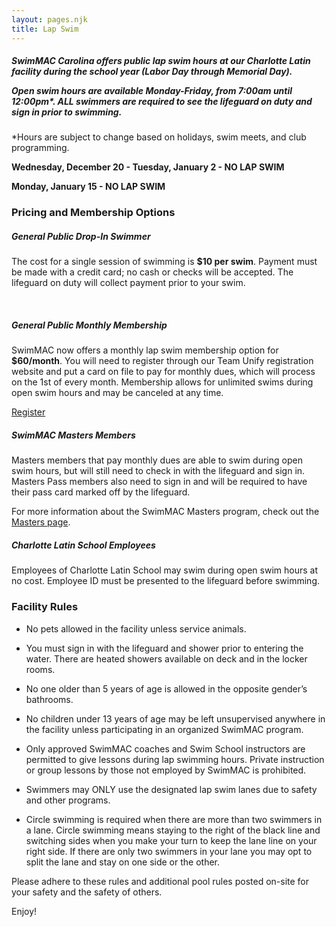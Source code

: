 ```yaml
---
layout: pages.njk
title: Lap Swim
---
```

<div class="card p-6 my-4" markdown="1">

<h5>
<p>SwimMAC Carolina offers public lap swim hours at our Charlotte Latin facility during the school year (Labor Day through Memorial Day).</p>

<p>Open swim hours are available Monday-Friday, from 7:00am until 12:00pm*. ALL swimmers are required to see the lifeguard on duty and sign in prior to swimming.</p>

</h5>

<div class="callout warning" markdown="1">
<div class="bg-gray-100 p-6 my-6 text-center" markdown="1">

\*Hours are subject to change based on holidays, swim meets, and club programming.

<b>Wednesday, December 20 - Tuesday, January 2 - NO LAP SWIM</b>

<b>Monday, January 15 - NO LAP SWIM</b>

</div>

</div>

</div>

<div class="card p-6 my-4" markdown="1">    

<h3>Pricing and Membership Options</h3>

<h5>General Public Drop-In Swimmer</h5>

<p>The cost for a single session of swimming is <b>$10 per swim</b>. Payment must be made with a credit card; no cash or checks will be accepted. The lifeguard on duty will collect payment prior to your swim.</p>

<br>

<h5>General Public Monthly Membership</h5>

<p>SwimMAC now offers a monthly lap swim membership option for <b>$60/month</b>. You will need to register through our Team Unify registration website and put a card on file to pay for monthly dues, which will process on the 1st of every month. Membership allows for unlimited swims during open swim hours and may be canceled at any time.</p>

<p><a class="button" href="https://www.gomotionapp.com/team/ncmac/page/team-registration?reg_id=85221" target="_blank" rel="noopener">Register</a></p>

<h5>SwimMAC Masters Members</h5>

<p>Masters members that pay monthly dues are able to swim during open swim hours, but will still need to check in with the lifeguard and sign in. Masters Pass members also need to sign in and will be required to have their pass card marked off by the lifeguard.</p>

<p>For more information about the SwimMAC Masters program, check out the <a href="https://www.swimmaccarolina.org/adult-programs/masters/">Masters page</a>.</p>

<h5>Charlotte Latin School Employees</h5>

<p>Employees of Charlotte Latin School may swim during open swim hours at no cost. Employee ID must be presented to the lifeguard before swimming.</p>

</div>

<div class="card p-6 my-4" markdown="1">
    <h3>Facility Rules</h3>

<ul>
    <p><li>No pets allowed in the facility unless service animals.</p>
    <p><li>You must sign in with the lifeguard and shower prior to entering the water. There are heated showers available on deck and in the locker rooms.</p>
    <p><li>No one older than 5 years of age is allowed in the opposite gender’s bathrooms.</p>
    <p><li>No children under 13 years of age may be left unsupervised anywhere in the facility unless participating in an organized SwimMAC program.</p>
    <p><li>Only approved SwimMAC coaches and Swim School instructors are permitted to give lessons during lap swimming hours. Private instruction or group lessons by those not employed by SwimMAC is prohibited.</p>
    <p><li>Swimmers may ONLY use the designated lap swim lanes due to safety and other programs.</p>
    <p><li>Circle swimming is required when there are more than two swimmers in a lane. Circle swimming means staying to the right of the black line and switching sides when you make your turn to keep the lane line on your right side. If there are only two swimmers in your lane you may opt to split the lane and stay on one side or the other.</p>

</ul>

<p>Please adhere to these rules and additional pool rules posted on-site for your safety and the safety of others.</p>
    <p>Enjoy!</p> 
</div>